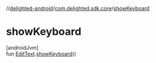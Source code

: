//[delighted-android](../../index.md)/[com.delighted.sdk.core](index.md)/[showKeyboard](show-keyboard.md)

# showKeyboard

[androidJvm]\
fun [EditText](https://developer.android.com/reference/kotlin/android/widget/EditText.html).[showKeyboard](show-keyboard.md)()
